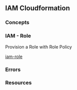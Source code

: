 ## IAM Cloudformation

### Concepts

### IAM - Role

Provision a Role with Role Policy

[iam-role](iam-role.yaml)


### Errors


### Resources




